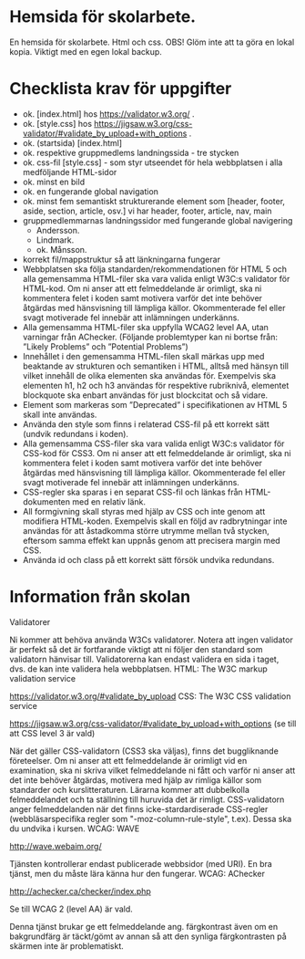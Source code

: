 # Hemsida för skolarbete.
En hemsida för skolarbete. Html och css. OBS! Glöm inte att ta göra en lokal kopia. Viktigt med en egen lokal backup.

# Checklista krav för uppgifter
* ok. [index.html] hos https://validator.w3.org/ .
* ok. [style.css] hos https://jigsaw.w3.org/css-validator/#validate_by_upload+with_options .
* ok. (startsida) [index.html]
* ok. respektive gruppmedlems landningssida  - tre stycken
* ok. css-fil [style.css] - som styr utseendet för hela webbplatsen i alla medföljande HTML-sidor
* ok. minst en bild
* ok. en fungerande global navigation
* ok. minst fem semantiskt strukturerande element som [header, footer, aside, section, article, osv.] vi har header, footer, article, nav, main
* gruppmedlemmarnas landningssidor med fungerande global navigering
  * Andersson.  
  * Lindmark.
  * ok. Månsson.
* korrekt fil/mappstruktur så att länkningarna fungerar
* Webbplatsen ska följa standarden/rekommendationen för HTML 5 och alla gemensamma HTML-filer ska vara valida enligt W3C:s validator för HTML-kod. Om ni anser att ett felmeddelande är orimligt, ska ni kommentera felet i koden samt motivera varför det inte behöver åtgärdas med hänsvisning till lämpliga källor. Okommenterade fel eller svagt motiverade fel innebär att inlämningen underkänns.
* Alla gemensamma HTML-filer ska uppfylla WCAG2 level AA, utan varningar från AChecker. (Följande problemtyper kan ni bortse från: ”Likely Problems” och ”Potential Problems”)
* Innehållet i den gemensamma HTML-filen skall märkas upp med beaktande av strukturen och semantiken i HTML, alltså med hänsyn till vilket innehåll de olika elementen ska användas för.  Exempelvis ska elementen h1, h2 och h3 användas för respektive rubriknivå, elementet blockquote ska enbart användas för just blockcitat och så vidare.
* Element som markeras som ”Deprecated” i specifikationen av HTML 5 skall inte användas.
* Använda den style som finns i relaterad CSS-fil på ett korrekt sätt (undvik redundans i koden).
* Alla gemensamma CSS-filer ska vara valida enligt W3C:s validator för CSS-kod för CSS3. Om ni anser att ett felmeddelande är orimligt, ska ni kommentera felet i koden samt motivera varför det inte behöver åtgärdas med hänsvisning till lämpliga källor.  Okommenterade fel eller svagt motiverade fel innebär att inlämningen underkänns.
* CSS-regler ska sparas i en separat CSS-fil och länkas från HTML-dokumenten med en relativ länk.
* All formgivning skall styras med hjälp av CSS och inte genom att modifiera HTML-koden. Exempelvis skall en följd av radbrytningar inte användas för att åstadkomma större utrymme mellan två stycken, eftersom samma effekt kan uppnås genom att precisera margin med CSS.
* Använda id och class på ett korrekt sätt försök undvika redundans. 

# Information från skolan
Validatorer

Ni kommer att behöva använda W3Cs validatorer. Notera att ingen validator är perfekt så det är fortfarande viktigt att ni följer den standard som validatorn hänvisar till. Validatorerna kan endast validera en sida i taget, dvs. de kan inte validera hela webbplatsen.
HTML: The W3C markup validation service

https://validator.w3.org/#validate_by_upload
CSS: The W3C CSS validation service

https://jigsaw.w3.org/css-validator/#validate_by_upload+with_options (se till att CSS level 3 är vald)

När det gäller CSS-validatorn (CSS3 ska väljas), finns det buggliknande företeelser. Om ni anser att ett felmeddelande är orimligt vid en examination, ska ni skriva vilket felmeddelande ni fått och varför ni anser att det inte behöver åtgärdas, motivera med hjälp av rimliga källor som standarder och kurslitteraturen. Lärarna kommer att dubbelkolla felmeddelandet och ta ställning till huruvida det är rimligt. CSS-validatorn anger felmeddelanden när det finns icke-stardardiserade CSS-regler (webbläsarspecifika regler som "-moz-column-rule-style", t.ex). Dessa ska du undvika i kursen. 
WCAG: WAVE

http://wave.webaim.org/

Tjänsten kontrollerar endast publicerade webbsidor (med URI). En bra tjänst, men du måste lära känna hur den fungerar.
WCAG: AChecker

http://achecker.ca/checker/index.php

Se till WCAG 2 (level AA) är vald.

Denna tjänst brukar ge ett felmeddelande ang. färgkontrast även om en bakgrundfärg är täckt/gömt av annan så att den synliga färgkontrasten på skärmen inte är problematiskt. 
